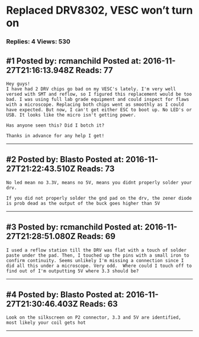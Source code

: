 # Replaced DRV8302, VESC won&rsquo;t turn on

### Replies: 4 Views: 530

## \#1 Posted by: rcmanchild Posted at: 2016-11-27T21:16:13.948Z Reads: 77

```
Hey guys!
I have had 2 DRV chips go bad on my VESC's lately. I'm very well versed with SMT and reflow, so I figured this replacement would be too bad. I was using full lab grade equipment and could inspect for flaws with a microscope. Replacing both chips went as smoothly as I could have expected. But now, I can't get either ESC to boot up. No LED's or USB. It looks like the micro isn't getting power.

Has anyone seen this? Did I botch it?

Thanks in advance for any help I get!
```

---
## \#2 Posted by: Blasto Posted at: 2016-11-27T21:22:43.510Z Reads: 73

```
No led mean no 3.3V, means no 5V, means you didnt properly solder your drv.

If you did not properly solder the gnd pad on the drv, the zener diode is prob dead as the output of the buck goes higher than 5V
```

---
## \#3 Posted by: rcmanchild Posted at: 2016-11-27T21:28:51.080Z Reads: 69

```
I used a reflow station till the DRV was flat with a touch of solder paste under the pad. Then, I touched up the pins with a small iron to confirm continuity. Seems unlikely I'm missing a connection since I did all this under a microscope. Very odd.  Where could I touch off to find out of I'm outputting 5V where 3.3 should be?
```

---
## \#4 Posted by: Blasto Posted at: 2016-11-27T21:30:46.403Z Reads: 63

```
Look on the silkscreen on P2 connector, 3.3 and 5V are identified, most likely your coil gets hot
```

---
